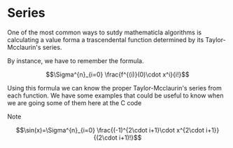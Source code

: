 # Series
One of the most common ways to sutdy  mathematicla algorithms is calculating a value forma a trascendental function determined by its Taylor-Mcclaurin's series.

By instance, we have to remember the formula.

$$\Sigma^{n}_{i=0} \frac{f^{(i)}(0)\cdot x^i}{i!}$$

Using this formula we can know the proper Taylor-Mcclaurin's series from each function.
We have some examples that could be useful to know when we are going some of them here at the C code

>[!NOTE]
>$$\sin(x)=\Sigma^{n}_{i=0}  \frac{(-1)^{2\cdot i+1}\cdot x^{2\cdot i+1}}{(2\cdot i+1)!}$$